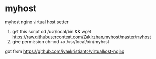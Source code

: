 # myhost
myhost nginx virtual host setter
1) get this script
cd /usr/local/bin && wget https://raw.githubusercontent.com/Zakirzhan/myhost/master/myhost
2) give permission
chmod +x /usr/local/bin/myhost

got from https://github.com/ivankristianto/virtualhost-nginx
